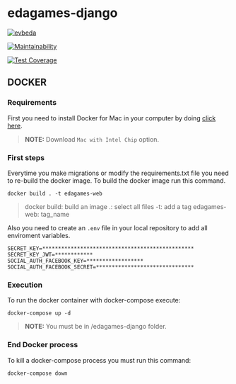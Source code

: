 # edagames-django

[![evbeda](https://circleci.com/gh/evbeda/edagames-client.svg?style=shield&circle-token=e93c0f1353243455610bd2f48cf8fb877626c4eb)](https://circleci.com/gh/evbeda/edagames-django)

[![Maintainability](https://api.codeclimate.com/v1/badges/40a2e96df1f2056ea2c4/maintainability)](https://codeclimate.com/github/evbeda/edagames-django/maintainability)

[![Test Coverage](https://api.codeclimate.com/v1/badges/40a2e96df1f2056ea2c4/test_coverage)](https://codeclimate.com/github/evbeda/edagames-django/test_coverage)

## DOCKER
### Requirements
First you need to install Docker for Mac in your computer by doing [click here](https://www.docker.com/products/docker-desktop).
> **NOTE:** Download `Mac with Intel Chip` option.

### First steps
Everytime you make migrations or modify the requirements.txt file you need to re-build the docker image.
To build the docker image run this command.
```
docker build . -t edagames-web
```
> docker build: build an image
> .: select all files
> -t: add a tag
> edagames-web: tag_name

Also you need to create an `.env` file in your local repository to add all enviroment variables.
```
SECRET_KEY=************************************************
SECRET_KEY_JWT=************
SOCIAL_AUTH_FACEBOOK_KEY=******************
SOCIAL_AUTH_FACEBOOK_SECRET=*******************************
```

### Execution
To run the docker container with docker-compose execute:
```
docker-compose up -d
```
> **NOTE:** You must be in /edagames-django folder.

### End Docker process
To kill a docker-compose process you must run this command:
```
docker-compose down
```
